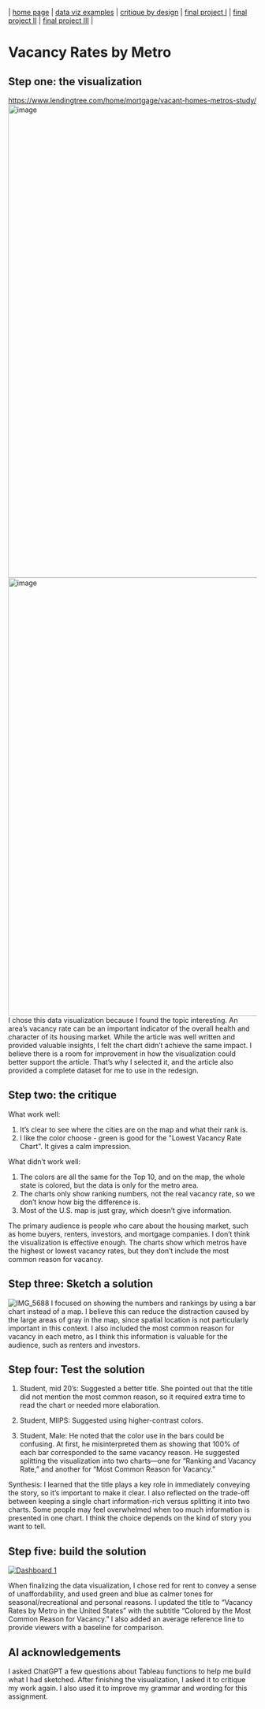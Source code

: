| [home page](https://cmustudent.github.io/tswd-portfolio-templates/) | [data viz examples](dataviz-examples) | [critique by design](critique-by-design) | [final project I](final-project-part-one) | [final project II](final-project-part-two) | [final project III](final-project-part-three) |

# Vacancy Rates by Metro 

## Step one: the visualization
https://www.lendingtree.com/home/mortgage/vacant-homes-metros-study/
<img width="1200" height="960" alt="image" src="https://github.com/user-attachments/assets/be571288-1e65-4ca4-bf0b-cdb4a1436b79" />
<img width="1111" height="889" alt="image" src="https://github.com/user-attachments/assets/e7c64875-20d5-461c-a976-ba2046dbedf5" />
I chose this data visualization because I found the topic interesting. An area’s vacancy rate can be an important indicator of the overall health and character of its housing market. While the article was well written and provided valuable insights, I felt the chart didn’t achieve the same impact. I believe there is a room for improvement in how the visualization could better support the article. That’s why I selected it, and the article also provided a complete dataset for me to use in the redesign.

## Step two: the critique
What work well:
1. It’s clear to see where the cities are on the map and what their rank is.
2. I like the color choose - green is good for the "Lowest Vacancy Rate Chart". It gives a calm impression. 

What didn’t work well:
1. The colors are all the same for the Top 10, and on the map, the whole state is colored, but the data is only for the metro area.
2. The charts only show ranking numbers, not the real vacancy rate, so we don’t know how big the difference is.
3. Most of the U.S. map is just gray, which doesn’t give information.

The primary audience is people who care about the housing market, such as home buyers, renters, investors, and mortgage companies. I don’t think the visualization is effective enough. The charts show which metros have the highest or lowest vacancy rates, but they don’t include the most common reason for vacancy.

## Step three: Sketch a solution

![IMG_5688](https://github.com/user-attachments/assets/db746ea5-ef7d-44c4-9fef-85086d5c258d)
I focused on showing the numbers and rankings by using a bar chart instead of a map. I believe this can reduce the distraction caused by the large areas of gray in the map, since spatial location is not particularly important in this context. I also included the most common reason for vacancy in each metro, as I think this information is valuable for the audience, such as renters and investors.

## Step four: Test the solution

1. Student, mid 20’s:
Suggested a better title. She pointed out that the title did not mention the most common reason, so it required extra time to read the chart or needed more elaboration.

2. Student, MIIPS:
Suggested using higher-contrast colors.

3. Student, Male:
He noted that the color use in the bars could be confusing. At first, he misinterpreted them as showing that 100% of each bar corresponded to the same vacancy reason. He suggested splitting the visualization into two charts—one for “Ranking and Vacancy Rate,” and another for “Most Common Reason for Vacancy.”

Synthesis: 
I learned that the title plays a key role in immediately conveying the story, so it’s important to make it clear. I also reflected on the trade-off between keeping a single chart information-rich versus splitting it into two charts. Some people may feel overwhelmed when too much information is presented in one chart. I think the choice depends on the kind of story you want to tell.

## Step five: build the solution

<div class='tableauPlaceholder' id='viz1758244194122' style='position: relative'><noscript><a href='#'><img alt='Dashboard 1 ' src='https:&#47;&#47;public.tableau.com&#47;static&#47;images&#47;Va&#47;VacancyRatesbyMetrointheUnitedStates&#47;Dashboard1&#47;1_rss.png' style='border: none' /></a></noscript><object class='tableauViz'  style='display:none;'><param name='host_url' value='https%3A%2F%2Fpublic.tableau.com%2F' /> <param name='embed_code_version' value='3' /> <param name='site_root' value='' /><param name='name' value='VacancyRatesbyMetrointheUnitedStates&#47;Dashboard1' /><param name='tabs' value='no' /><param name='toolbar' value='yes' /><param name='static_image' value='https:&#47;&#47;public.tableau.com&#47;static&#47;images&#47;Va&#47;VacancyRatesbyMetrointheUnitedStates&#47;Dashboard1&#47;1.png' /> <param name='animate_transition' value='yes' /><param name='display_static_image' value='yes' /><param name='display_spinner' value='yes' /><param name='display_overlay' value='yes' /><param name='display_count' value='yes' /><param name='language' value='en-US' /><param name='filter' value='publish=yes' /></object></div>                
<script type='text/javascript'>                    
  var divElement = document.getElementById('viz1758244194122');                    
  var vizElement = divElement.getElementsByTagName('object')[0];                    
  if ( divElement.offsetWidth > 800 ) { vizElement.style.width='1000px';vizElement.style.height='827px';} else if ( divElement.offsetWidth > 500 ) { vizElement.style.width='1000px';vizElement.style.height='827px';} else { vizElement.style.width='100%';vizElement.style.height='727px';}                     
  var scriptElement = document.createElement('script');                    
  scriptElement.src = 'https://public.tableau.com/javascripts/api/viz_v1.js';                    vizElement.parentNode.insertBefore(scriptElement, vizElement);                
</script>

When finalizing the data visualization, I chose red for rent to convey a sense of unaffordability, and used green and blue as calmer tones for seasonal/recreational and personal reasons. I updated the title to “Vacancy Rates by Metro in the United States” with the subtitle “Colored by the Most Common Reason for Vacancy.” I also added an average reference line to provide viewers with a baseline for comparison.

## AI acknowledgements
I asked ChatGPT a few questions about Tableau functions to help me build what I had sketched. After finishing the visualization, I asked it to critique my work again. I also used it to improve my grammar and wording for this assignment.

